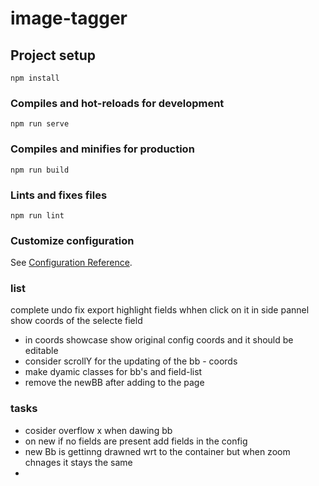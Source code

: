 # image-tagger

## Project setup
```
npm install
```

### Compiles and hot-reloads for development
```
npm run serve
```

### Compiles and minifies for production
```
npm run build
```

### Lints and fixes files
```
npm run lint
```

### Customize configuration
See [Configuration Reference](https://cli.vuejs.org/config/).


### list 
complete undo 
fix export 
highlight fields whhen click on it in side pannel 
show coords of the selecte field
<!-- work on resize of bb on sunday on 13 nov -->

- in coords showcase show original config coords and it should be editable 
- consider scrollY for the updating of the bb - coords
- make dyamic classes for bb's and field-list 
- remove the newBB after adding to the page 



### tasks
- cosider overflow x when dawing bb 
- on new if no fields are present add fields in the config
- new Bb is gettinng drawned wrt to the container but when zoom chnages it stays the same 
- 

